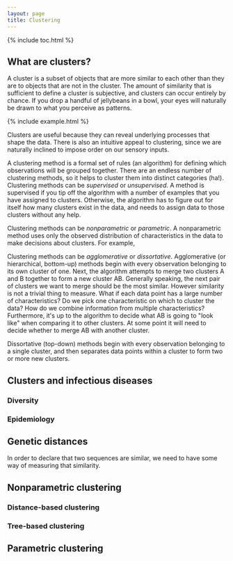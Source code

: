 ```yaml
---
layout: page
title: Clustering
---
```


{% include toc.html %}

## What are clusters?

A cluster is a subset of objects that are more similar to each other than they are to objects that are not in the cluster.
The amount of similarity that is sufficient to define a cluster is subjective, and clusters can occur entirely by chance. 
If you drop a handful of jellybeans in a bowl, your eyes will naturally be drawn to what you perceive as patterns.

<!-- jellybean bowl animation -->
{% include example.html %}

Clusters are useful because they can reveal underlying processes that shape the data.
There is also an intuitive appeal to clustering, since we are naturally inclined to impose order on our sensory inputs.

A clustering method is a formal set of rules (an algorithm) for defining which observations will be grouped together.
There are an endless number of clustering methods, so it helps to cluster them into distinct categories (ha!). 
Clustering methods can be *supervised* or *unsupervised*. 
A method is supervised if you tip off the algorithm with a number of examples that you have assigned to clusters.
Otherwise, the algorithm has to figure out for itself how many clusters exist in the data, and needs to assign data to those clusters without any help.

Clustering methods can be *nonparametric* or *parametric*. 
A nonparametric method uses only the observed distribution of characteristics in the data to make decisions about clusters.
For example, 

Clustering methods can be *agglomerative* or *dissortative*.
Agglomerative (or hierarchical, bottom-up) methods begin with every observation belonging to its own cluster of one. 
Next, the algorithm attempts to merge two clusters A and B together to form a new cluster AB.
Generally speaking, the next pair of clusters we want to merge should be the most similar. However similarity is not a trivial thing to measure. 
What if each data point has a large number of characteristics? 
Do we pick one characteristic on which to cluster the data?
How do we combine information from multiple characteristics?
Furthermore, it's up to the algorithm to decide what AB is going to "look like" when comparing it to other clusters.
At some point it will need to decide whether to merge AB with another cluster.

Dissortative (top-down) methods begin with every observation belonging to a single cluster, and then separates data points within a cluster to form two or more new clusters.


## Clusters and infectious diseases


### Diversity




### Epidemiology


## Genetic distances

In order to declare that two sequences are similar, we need to have some way of measuring that similarity.


## Nonparametric clustering

### Distance-based clustering


### Tree-based clustering


## Parametric clustering



